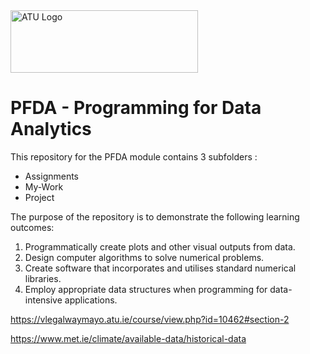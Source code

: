 <img src="https://studenthub.atu.ie/assets/ATU_Logo.fa93bf0a.svg" alt="ATU Logo" width="300" height="100">

# PFDA - Programming for Data Analytics

This repository for the PFDA module contains 3 subfolders :

- Assignments
- My-Work
- Project

The purpose of the repository is to demonstrate the following learning outcomes:

1. Programmatically create plots and other visual outputs from data.
2. Design computer algorithms to solve numerical problems.
3. Create software that incorporates and utilises standard numerical libraries.
4. Employ appropriate data structures when programming for data-intensive applications.

https://vlegalwaymayo.atu.ie/course/view.php?id=10462#section-2


https://www.met.ie/climate/available-data/historical-data